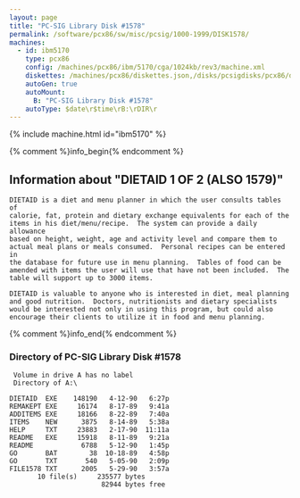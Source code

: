 ```yaml
---
layout: page
title: "PC-SIG Library Disk #1578"
permalink: /software/pcx86/sw/misc/pcsig/1000-1999/DISK1578/
machines:
  - id: ibm5170
    type: pcx86
    config: /machines/pcx86/ibm/5170/cga/1024kb/rev3/machine.xml
    diskettes: /machines/pcx86/diskettes.json,/disks/pcsigdisks/pcx86/diskettes.json
    autoGen: true
    autoMount:
      B: "PC-SIG Library Disk #1578"
    autoType: $date\r$time\rB:\rDIR\r
---
```


{% include machine.html id="ibm5170" %}

{% comment %}info_begin{% endcomment %}

## Information about "DIETAID 1 OF 2 (ALSO 1579)"

    DIETAID is a diet and menu planner in which the user consults tables of
    calorie, fat, protein and dietary exchange equivalents for each of the
    items in his diet/menu/recipe.  The system can provide a daily allowance
    based on height, weight, age and activity level and compare them to
    actual meal plans or meals consumed.  Personal recipes can be entered in
    the database for future use in menu planning.  Tables of food can be
    amended with items the user will use that have not been included.  The
    table will support up to 3000 items.
    
    DIETAID is valuable to anyone who is interested in diet, meal planning
    and good nutrition.  Doctors, nutritionists and dietary specialists
    would be interested not only in using this program, but could also
    encourage their clients to utilize it in food and menu planning.
{% comment %}info_end{% endcomment %}


### Directory of PC-SIG Library Disk #1578

     Volume in drive A has no label
     Directory of A:\

    DIETAID  EXE    148190   4-12-90   6:27p
    REMAKEPT EXE     16174   8-17-89   9:41a
    ADDITEMS EXE     18166   8-22-89   7:40a
    ITEMS    NEW      3875   8-14-89   5:38a
    HELP     TXT     23883   2-17-90  11:11a
    README   EXE     15918   8-11-89   9:21a
    README            6788   5-12-90   1:45p
    GO       BAT        38  10-18-89   4:58p
    GO       TXT       540   5-05-90   2:09p
    FILE1578 TXT      2005   5-29-90   3:57a
           10 file(s)     235577 bytes
                           82944 bytes free
